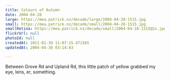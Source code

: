 ```yaml
---
title: Colours of Autumn
date: 2004-04-28
large: https://mea.patrick.nz/decade/large/2004-04-28-1515.jpg
small: https://mea.patrick.nz/decade/small/2004-04-28-1515.jpg
smallRetina: https://mea.patrick.nz/decade/small/2004-04-28-1515@2x.jpg
flickrUrl: null
photoId: null
createdAt: 2011-01-30 11:07:15.471565
updatedAt: 2004-04-30 03:14:03

---
```

Between Grove Rd and Upland Rd, this little patch of yellow grabbed my eye, lens, er, something.
